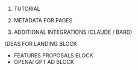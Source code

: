 1. TUTORIAL
2. METADATA FOR PAGES

3. ADDITIONAL INTEGRATIONS (CLAUDE / BARD)


IDEAS FOR LANDING BLOCK
- FEATURES PROPOSALS BLOCK
- OPENAI GPT AD BLOCK